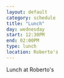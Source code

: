 ```yaml
---
layout: default
category: schedule
title: "Lunch"
day: wednesday
start: 12:30PM
end: 02:00PM
type: lunch
location: Roberto's
---
```


Lunch at Roberto's
